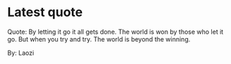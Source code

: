# Latest quote 

Quote: By letting it go it all gets done. The world is won by those who let it go. But when you try and try. The world is beyond the winning. 

By: Laozi